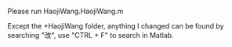 Please run HaojiWang.HaojiWang.m 

Except the +HaojiWang folder, anything I changed can be found by searching "改", use "CTRL + F" to search in Matlab.
